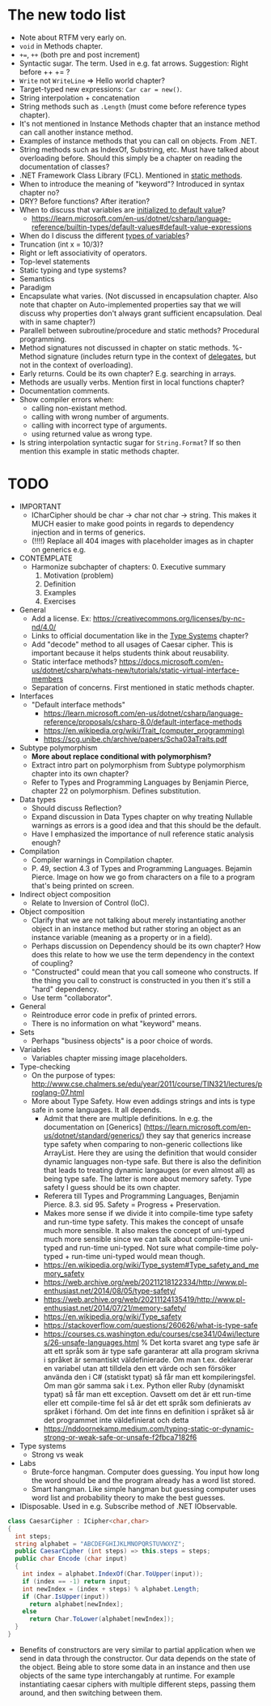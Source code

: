 # The new todo list

- Note about RTFM very early on.
- `void` in Methods chapter.
- `+=`, `++` (both pre and post increment)
- Syntactic sugar. The term. Used in e.g. fat arrows. Suggestion: Right before ++ += ?
- `Write` not `WriteLine` => Hello world chapter?
- Target-typed new expressions: `Car car = new()`.
- String interpolation + concatenation
- String methods such as `.Length` (must come before reference types chapter).
- It's not mentioned in Instance Methods chapter that an instance method can call another instance method.
- Examples of instance methods that you can call on objects. From .NET.
- String methods such as IndexOf, Substring, etc. Must have talked about overloading before. Should this simply be a chapter on reading the documentation of classes?
- .NET Framework Class Library (FCL). Mentioned in [static methods](static-methods).
- When to introduce the meaning of "keyword"? Introduced in syntax chapter no?
- DRY? Before functions? After iteration?
- When to discuss that variables are [initialized to default value](https://docs.microsoft.com/en-us/dotnet/csharp/language-reference/language-specification/variables)?
    - https://learn.microsoft.com/en-us/dotnet/csharp/language-reference/builtin-types/default-values#default-value-expressions
- When do I discuss the different [types of variables](https://learn.microsoft.com/en-us/dotnet/csharp/language-reference/language-specification/variables#928-local-variables)?
- Truncation (int x = 10/3)?
- Right or left associativity of operators.
- Top-level statements
- Static typing and type systems?
- Semantics
- Paradigm
- Encapsulate what varies. (Not discussed in encapsulation chapter. Also note that chapter on Auto-implemented properties say that we will discuss why properties don't always grant sufficient encapsulation. Deal with in same chapter?)
- Parallell between subroutine/procedure and static methods? Procedural programming.
- Method signatures not discussed in chapter on static methods.
%- Method signature (includes return type in the context of [delegates](https://docs.microsoft.com/en-us/dotnet/csharp/programming-guide/delegates/), but not in the context of overloading).
- Early returns. Could be its own chapter? E.g. searching in arrays.
- Methods are usually verbs. Mention first in local functions chapter?
- Documentation comments.
- Show compiler errors when:
    - calling non-existant method.
    - calling with wrong number of arguments.
    - calling with incorrect type of arguments.
    - using returned value as wrong type.
- Is string interpolation syntactic sugar for `String.Format`? If so then mention this example in static methods chapter.

# TODO

- IMPORTANT
  - ICharCipher should be char -> char not char -> string. This makes it MUCH easier to make good points in regards to dependency injection and in terms of generics.
  - (!!!!) Replace all 404 images with placeholder images as in chapter on generics e.g.
- CONTEMPLATE
  - Harmonize subchapter of chapters:
    0. Executive summary
    1. Motivation (problem)
    2. Definition
    3. Examples
    4. Exercises
- General
  - Add a license. Ex: https://creativecommons.org/licenses/by-nc-nd/4.0/
  - Links to official documentation like in the [Type Systems](type-systems) chapter?
  - Add "decode" method to all usages of Caesar cipher. This is important because it helps students think about reusability.
  - Static interface methods? https://docs.microsoft.com/en-us/dotnet/csharp/whats-new/tutorials/static-virtual-interface-members
  - Separation of concerns. First mentioned in static methods chapter.
- Interfaces
  - "Default interface methods"
    - https://learn.microsoft.com/en-us/dotnet/csharp/language-reference/proposals/csharp-8.0/default-interface-methods
    - https://en.wikipedia.org/wiki/Trait_(computer_programming)
    - https://scg.unibe.ch/archive/papers/Scha03aTraits.pdf
- Subtype polymorphism
  - **More about replace conditional with polymorphism?**
  - Extract intro part on polymorphism from Subtype polymorphism chapter into its own chapter?
  - Refer to Types and Programming Languages by Benjamin Pierce, chapter 22 on polymorphism. Defines substitution.
- Data types
  - Should discuss Reflection?
  - Expand discussion in Data Types chapter on why treating Nullable warnings as errors is a good idea and that this should be the default.
  - Have I emphasized the importance of null reference static analysis enough?
- Compilation
  - Compiler warnings in Compilation chapter.
  - P. 49, section 4.3 of Types and Programming Languages. Bejamin Pierce. Image on how we go from characters on a file to a program that's being printed on screen.
- Indirect object composition
  - Relate to Inversion of Control (IoC).
- Object composition
  - Clarify that we are not talking about merely instantiating another object in an instance method but rather storing an object as an instance variable (meaning as a property or in a field).
  - Perhaps discussion on Dependency should be its own chapter? How does this relate to how we use the term dependency in the context of coupling?
  - "Constructed" could mean that you call someone who constructs. If the thing you call to construct is constructed in you then it's still a "hard" dependency.
  - Use term "collaborator".
- General
  - Reintroduce error code in prefix of printed errors.
  - There is no information on what "keyword" means.
- Sets
  - Perhaps "business objects" is a poor choice of words.
- Variables
  - Variables chapter missing image placeholders.
- Type-checking
  - On the purpose of types: http://www.cse.chalmers.se/edu/year/2011/course/TIN321/lectures/proglang-07.html
  - More about Type Safety. How even addings strings and ints is type safe in some languages. It all depends.
    - Admit that there are multiple definitions. In e.g. the documentation on [Generics] (https://learn.microsoft.com/en-us/dotnet/standard/generics/) they say that generics increase type safety when comparing to non-generic collections like ArrayList. Here they are using the definition that would consider dynamic languages non-type safe. But there is also the definition that leads to treating dynamic langauges (or even almost all) as being type safe. The latter is more about memory safety. Type safety I guess should be its own chapter.
    - Referera till Types and Programming Languages, Benjamin Pierce. 8.3. sid 95. Safety = Progress + Preservation.
    - Makes more sense if we divide it into compile-time type safety and run-time type safety. This makes the concept of unsafe much more sensible. It also makes the concept of uni-typed much more sensible since we can talk about compile-time uni-typed and run-time uni-typed. Not sure what compile-time poly-typed + run-time uni-typed would mean though.
    - https://en.wikipedia.org/wiki/Type_system#Type_safety_and_memory_safety
    - https://web.archive.org/web/20211218122334/http://www.pl-enthusiast.net/2014/08/05/type-safety/
    - https://web.archive.org/web/20211124135419/http://www.pl-enthusiast.net/2014/07/21/memory-safety/
    - https://en.wikipedia.org/wiki/Type_safety
    - https://stackoverflow.com/questions/260626/what-is-type-safe
    - https://courses.cs.washington.edu/courses/cse341/04wi/lectures/26-unsafe-languages.html
    % Det korta svaret ang type safe är att ett språk som är type safe garanterar att alla program skrivna i språket är semantiskt väldefinierade. Om man t.ex. deklarerar en variabel utan att tilldela den ett värde och sen försöker använda den i C# (statiskt typat) så får man ett kompileringsfel. Om man gör samma sak i t.ex. Python eller Ruby (dynamiskt typat) så får man ett exception. Oavsett om det är ett run-time eller ett compile-time fel så är det ett språk som definierats av språket i förhand. Om det inte finns en definition i språket så är det programmet inte väldefinierat och detta
    - https://nddoornekamp.medium.com/typing-static-or-dynamic-strong-or-weak-safe-or-unsafe-f2fbca7182f6
- Type systems
  - Strong vs weak
- Labs
  - Brute-force hangman. Computer does guessing. You input how long the word should be and the program already has a word list stored.
  - Smart hangman. Like simple hangman but guessing computer uses word list and probability theory to make the best guesses.
- IDisposable. Used in e.g. Subscribe method of .NET IObservable.

```csharp
class CaesarCipher : ICipher<char,char>
{
  int steps;
  string alphabet = "ABCDEFGHIJKLMNOPQRSTUVWXYZ";
  public CaesarCipher (int steps) => this.steps = steps;
  public char Encode (char input)
  {
    int index = alphabet.IndexOf(Char.ToUpper(input));
    if (index == -1) return input;
    int newIndex = (index + steps) % alphabet.Length;
    if (Char.IsUpper(input))
      return alphabet[newIndex];
    else
      return Char.ToLower(alphabet[newIndex]);
  }
}
```

- Benefits of constructors are very similar to partial application when we send in data through the constructor. Our data depends on the state of the object. Being able to store some data in an instance and then use objects of the same type interchangably at runtime. For example instantiating caesar ciphers with multiple different steps, passing them around, and then switching between them.

